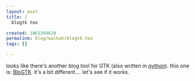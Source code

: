 ```yaml
--- 
layout: post
title: |
  blogtk too

created: 1063399620
permalink: blog/walkah/blogtk-too
tags: []

---
```

<!--timestamp:1063399620:-->

looks like there's another blog tool for GTK (also written in <a href="http://www.python.org/">python</a>). this one is: <a href="http://blogtk.sourceforge.net/">BloGTK</a>. it's a bit different.... let's see if it works.
